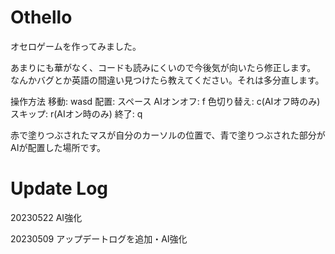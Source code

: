 # Othello
オセロゲームを作ってみました。

あまりにも華がなく、コードも読みにくいので今後気が向いたら修正します。
なんかバグとか英語の間違い見つけたら教えてください。それは多分直します。

操作方法
移動: wasd
配置: スペース
AIオンオフ: f
色切り替え: c(AIオフ時のみ)
スキップ: r(AIオン時のみ)
終了: q

赤で塗りつぶされたマスが自分のカーソルの位置で、青で塗りつぶされた部分がAIが配置した場所です。

# Update Log
20230522 AI強化

20230509 アップデートログを追加・AI強化
